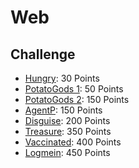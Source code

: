 # Web

## Challenge
 - [Hungry](Hungry): 30 Points
 - [PotatoGods 1](PotatoGods): 50 Points
 - [PotatoGods 2](PotatoGods): 150 Points
 - [AgentP](AgentP): 150 Points
 - [Disguise](Disguise): 200 Points
 - [Treasure](Treasure): 350 Points
 - [Vaccinated](Vaccinated): 400 Points
 - [Logmein](Logmein): 450 Points